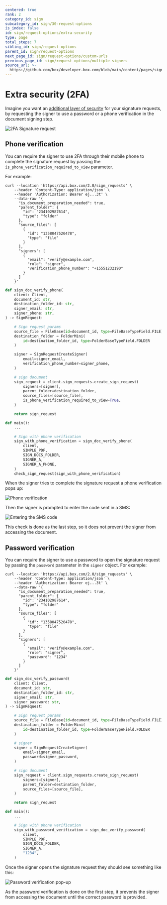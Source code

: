 ```yaml
---
centered: true
rank: 2
category_id: sign
subcategory_id: sign/30-request-options
is_index: false
id: sign/request-options/extra-security
type: page
total_steps: 7
sibling_id: sign/request-options
parent_id: sign/request-options
next_page_id: sign/request-options/custom-urls
previous_page_id: sign/request-options/multiple-signers
source_url: >-
  https://github.com/box/developer.box.com/blob/main/content/pages/sign/30-request-options/20-extra-security.md
---
```

# Extra security (2FA)

Imagine you want an [additional layer of security][2FA] for your signature
requests, by requesting the signer to use a password or a  phone verification
in the document signing step.

![2FA Signature request](images/sign-flow-2fa.png)

## Phone verification

You can require the signer to use 2FA through their mobile phone to complete
the signature request by passing the `is_phone_verification_required_to_view`
parameter.

For example:

<Tabs>

<Tab title='cURL'>

```curl
curl --location 'https://api.box.com/2.0/sign_requests' \
    --header 'Content-Type: application/json' \
    --header 'Authorization: Bearer ej...3t' \
    --data-raw '{
      "is_document_preparation_needed": true,
      "parent_folder": {
        "id": "234102987614",
        "type": "folder"
      },
      "source_files": [
        {
          "id": "1358047520478",
          "type": "file"
        }
      ],
      "signers": [
        {
          "email": "verify@example.com",
          "role": "signer",
          "verification_phone_number": "+15551232190"
        }
      ]
    }'
```

</Tab>

<Tab title='Python Gen SDK'>

```python
def sign_doc_verify_phone(
    client: Client,
    document_id: str,
    destination_folder_id: str,
    signer_email: str,
    signer_phone: str,
) -> SignRequest:

    # Sign request params
    source_file = FileBase(id=document_id, type=FileBaseTypeField.FILE)
    destination_folder = FolderMini(
        id=destination_folder_id, type=FolderBaseTypeField.FOLDER
    )

    signer = SignRequestCreateSigner(
        email=signer_email,
        verification_phone_number=signer_phone,
    )

    # sign document
    sign_request = client.sign_requests.create_sign_request(
        signers=[signer],
        parent_folder=destination_folder,
        source_files=[source_file],
        is_phone_verification_required_to_view=True,
    )

    return sign_request

def main():
    ...

    # Sign with phone verification
    sign_with_phone_verification = sign_doc_verify_phone(
        client,
        SIMPLE_PDF,
        SIGN_DOCS_FOLDER,
        SIGNER_A,
        SIGNER_A_PHONE,
    )
    check_sign_request(sign_with_phone_verification)
```

</Tab>

</Tabs>

When the signer tries to complete the signature request a phone verification
pops up:

![Phone verification](images/sign-simple-phone-verification.png)

Then the signer is prompted to enter the code sent in a SMS:

![Entering the SMS code](images/sign-simple-phone-verification-enter-code.png)

<Message  size='small'>

This check is done as the last step, so it does not prevent the signer from
accessing the document.

</Message>

## Password verification

You can require the signer to use a password to open the signature request
by passing the `password` parameter in the `signer` object. For example:

<Tabs>

<Tab title='cURL'>

```curl
curl --location 'https://api.box.com/2.0/sign_requests' \
    --header 'Content-Type: application/json' \
    --header 'Authorization: Bearer ej...3t' \
    --data-raw '{
      "is_document_preparation_needed": true,
      "parent_folder": {
        "id": "234102987614",
        "type": "folder"
      },
      "source_files": [
        {
          "id": "1358047520478",
          "type": "file"
        }
      ],
      "signers": [
        {
          "email": "verify@example.com",
          "role": "signer",
          "password": "1234"
        }
      ]
    }'
```

</Tab>

<Tab title='Python Gen SDK'>

```python
def sign_doc_verify_password(
    client: Client,
    document_id: str,
    destination_folder_id: str,
    signer_email: str,
    signer_password: str,
) -> SignRequest:

    # Sign request params
    source_file = FileBase(id=document_id, type=FileBaseTypeField.FILE)
    destination_folder = FolderMini(
        id=destination_folder_id, type=FolderBaseTypeField.FOLDER
    )

    # signer
    signer = SignRequestCreateSigner(
        email=signer_email,
        password=signer_password,
    )

    # sign document
    sign_request = client.sign_requests.create_sign_request(
        signers=[signer],
        parent_folder=destination_folder,
        source_files=[source_file],
    )

    return sign_request

def main():
    ...

    # Sign with phone verification
    sign_with_password_verification = sign_doc_verify_password(
        client,
        SIMPLE_PDF,
        SIGN_DOCS_FOLDER,
        SIGNER_A,
        "1234",
    )
```

</Tab>

</Tabs>

Once the signer opens the signature request they should see something like this:

![Password verification pop-up](images/sign-simple-password.png)

<Message  size='small'>

As the password verification is done on the first step, it prevents the
signer from accessing the document until the correct password is provided.

</Message>

[2FA]: https://support.box.com/hc/en-us/articles/4406861109907-Additional-Signer-Authentication